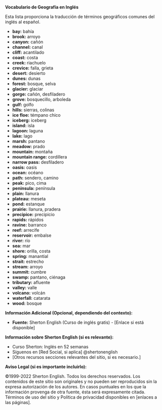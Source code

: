 

**Vocabulario de Geografía en Inglés**

Esta lista proporciona la traducción de términos geográficos comunes del inglés al español.

*   **bay:** bahía
*   **brook:** arroyo
*   **canyon:** cañón
*   **channel:** canal
*   **cliff:** acantilado
*   **coast:** costa
*   **creek:** riachuelo
*   **crevice:** falla, grieta
*   **desert:** desierto
*   **dunes:** dunas
*   **forest:** bosque, selva
*   **glacier:** glaciar
*   **gorge:** cañón, desfiladero
*   **grove:** bosquecillo, arboleda
*   **gulf:** golfo
*   **hills:** sierras, colinas
*   **ice floe:** témpano chico
*   **iceberg:** iceberg
*   **island:** isla
*   **lagoon:** laguna
*   **lake:** lago
*   **marsh:** pantano
*   **meadow:** prado
*   **mountain:** montaña
*   **mountain range:** cordillera
*   **narrow pass:** desfiladero
*   **oasis:** oasis
*   **ocean:** océano
*   **path:** sendero, camino
*   **peak:** pico, cima
*   **peninsula:** península
*   **plain:** llanura
*   **plateau:** meseta
*   **pond:** estanque
*   **prairie:** llanura, pradera
*   **precipice:** precipicio
*   **rapids:** rápidos
*   **ravine:** barranco
*   **reef:** arrecife
*   **reservoir:** embalse
*   **river:** río
*   **sea:** mar
*   **shore:** orilla, costa
*   **spring:** manantial
*   **strait:** estrecho
*   **stream:** arroyo
*   **summit:** cumbre
*   **swamp:** pantano, ciénaga
*   **tributary:** afluente
*   **valley:** valle
*   **volcano:** volcán
*   **waterfall:** catarata
*   **wood:** bosque

**Información Adicional (Opcional, dependiendo del contexto):**

*   **Fuente:** Sherton English (Curso de inglés gratis) - [Enlace si está disponible]

**Información sobre Sherton English (si es relevante):**

*   Curso Sherton: Inglés en 52 semanas
*   Síguenos en [Red Social, si aplica] @shertonenglish
*   [Otros recursos secciones relevantes del sitio, si es necesario.]

**Aviso Legal (si es importante incluirlo):**

©1999-2022 Sherton English. Todos los derechos reservados. Los contenidos de este sitio son originales y no pueden ser reproducidos sin la expresa autorización de los autores. En casos puntuales en los que la información provenga de otra fuente, ésta será expresamente citada. Términos de uso del sitio y Política de privacidad disponibles en [enlaces a las páginas].

